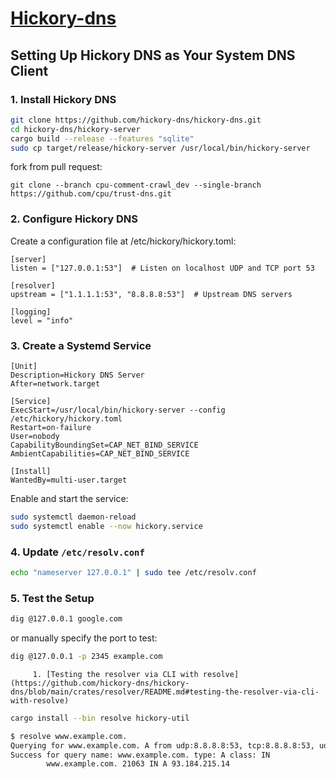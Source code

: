# [Hickory-dns](https://github.com/hickory-dns/hickory-dns)


## Setting Up Hickory DNS as Your System DNS Client

### 1. Install Hickory DNS
```bash
git clone https://github.com/hickory-dns/hickory-dns.git
cd hickory-dns/hickory-server
cargo build --release --features "sqlite"
sudo cp target/release/hickory-server /usr/local/bin/hickory-server
```

fork from pull request:
```
git clone --branch cpu-comment-crawl_dev --single-branch https://github.com/cpu/trust-dns.git
```

### 2. Configure Hickory DNS

Create a configuration file at /etc/hickory/hickory.toml:
```
[server]
listen = ["127.0.0.1:53"]  # Listen on localhost UDP and TCP port 53

[resolver]
upstream = ["1.1.1.1:53", "8.8.8.8:53"]  # Upstream DNS servers

[logging]
level = "info"
```

### 3. Create a Systemd Service
```
[Unit]
Description=Hickory DNS Server
After=network.target

[Service]
ExecStart=/usr/local/bin/hickory-server --config /etc/hickory/hickory.toml
Restart=on-failure
User=nobody
CapabilityBoundingSet=CAP_NET_BIND_SERVICE
AmbientCapabilities=CAP_NET_BIND_SERVICE

[Install]
WantedBy=multi-user.target
```

Enable and start the service:
```bash
sudo systemctl daemon-reload
sudo systemctl enable --now hickory.service
```

### 4. Update `/etc/resolv.conf`
```bash
echo "nameserver 127.0.0.1" | sudo tee /etc/resolv.conf
```

### 5. Test the Setup

```bash
dig @127.0.0.1 google.com
```
or manually specify the port to test:
```bash
dig @127.0.0.1 -p 2345 example.com
```


         1. [Testing the resolver via CLI with resolve](https://github.com/hickory-dns/hickory-dns/blob/main/crates/resolver/README.md#testing-the-resolver-via-cli-with-resolve)
```bash
cargo install --bin resolve hickory-util
```

```bash
$ resolve www.example.com.
Querying for www.example.com. A from udp:8.8.8.8:53, tcp:8.8.8.8:53, udp:8.8.4.4:53, tcp:8.8.4.4:53, udp:[2001:4860:4860::8888]:53, tcp:[2001:4860:4860::8888]:53, udp:[2001:4860:4860::8844]:53, tcp:[2001:4860:4860::8844]:53
Success for query name: www.example.com. type: A class: IN
        www.example.com. 21063 IN A 93.184.215.14
```
